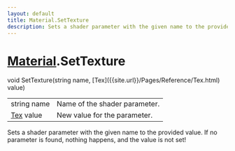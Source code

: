 ```yaml
---
layout: default
title: Material.SetTexture
description: Sets a shader parameter with the given name to the provided value. If no parameter is found, nothing happens, and the value is not set!
---
```

# [Material]({{site.url}}/Pages/Reference/Material.html).SetTexture

<div class='signature' markdown='1'>
void SetTexture(string name, [Tex]({{site.url}}/Pages/Reference/Tex.html) value)
</div>

|  |  |
|--|--|
|string name|Name of the shader parameter.|
|[Tex]({{site.url}}/Pages/Reference/Tex.html) value|New value for the parameter.|

Sets a shader parameter with the given name to the
provided value. If no parameter is found, nothing happens, and
the value is not set!




